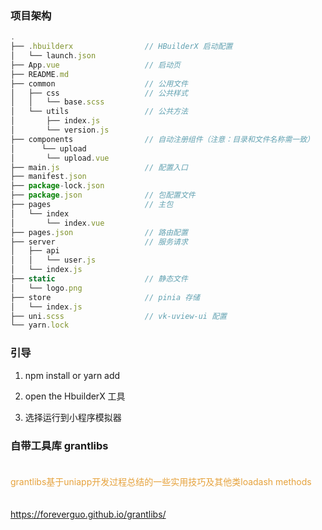### 项目架构

```js
.
├── .hbuilderx                // HBuilderX 启动配置
│   └── launch.json
├── App.vue                   // 启动页
├── README.md
├── common                    // 公用文件
│   ├── css                   // 公共样式
│   │   └── base.scss
│   └── utils                 // 公共方法
│       ├── index.js
│       └── version.js
├── components                // 自动注册组件（注意：目录和文件名称需一致）
│      └── upload
│       └── upload.vue
├── main.js                   // 配置入口
├── manifest.json
├── package-lock.json
├── package.json              // 包配置文件
├── pages                     // 主包
│   └── index
│       └── index.vue
├── pages.json                // 路由配置
├── server                    // 服务请求
│   ├── api
│   │   └── user.js
│   └── index.js
├── static                    // 静态文件
│   └── logo.png
├── store                     // pinia 存储
│   └── index.js
├── uni.scss                  // vk-uview-ui 配置
└── yarn.lock

```

### 引导
 
 1. npm install or yarn add

 2. open the HbuilderX 工具

 3. 选择运行到小程序模拟器

### 自带工具库 grantlibs

<div style="color: #E6A23C; fontSize: 18px; padding: 20px 0">
  grantlibs基于uniapp开发过程总结的一些实用技巧及其他类loadash methods
</div>

 <https://foreverguo.github.io/grantlibs/>


